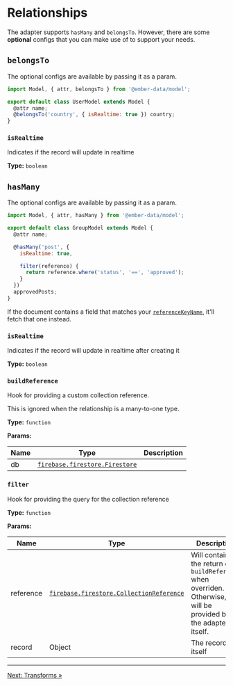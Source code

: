 # Relationships

The adapter supports `hasMany` and `belongsTo`. However, there are some **optional** configs that you can make use of to support your needs.

## `belongsTo`

The optional configs are available by passing it as a param.

```javascript
import Model, { attr, belongsTo } from '@ember-data/model';

export default class UserModel extends Model {
  @attr name;
  @belongsTo('country', { isRealtime: true }) country;
}
```

### `isRealtime`

Indicates if the record will update in realtime

**Type:** `boolean`

## `hasMany`

The optional configs are available by passing it as a param.

```javascript
import Model, { attr, hasMany } from '@ember-data/model';

export default class GroupModel extends Model {
  @attr name;

  @hasMany('post', {
    isRealtime: true,

    filter(reference) {
      return reference.where('status', '==', 'approved');
    }
  })
  approvedPosts;
}
```

If the document contains a field that matches your [`referenceKeyName`](getting-started#adapter-settings), it'll fetch that one instead.

### `isRealtime`

Indicates if the record will update in realtime after creating it

**Type:** `boolean`

### `buildReference`

Hook for providing a custom collection reference.

This is ignored when the relationship is a many-to-one type.

**Type:** `function`

**Params:**

| Name   | Type                                                                                                         | Description       |
| -------| ------------------------------------------------------------------------------------------------------------ | ----------------- |
| db     | [`firebase.firestore.Firestore`](https://firebase.google.com/docs/reference/js/firebase.firestore.Firestore) |                   |

### `filter`

Hook for providing the query for the collection reference

**Type:** `function`

**Params:**

| Name      | Type                                                                                                                             | Description                                                                                                     |
| --------- | -------------------------------------------------------------------------------------------------------------------------------- | --------------------------------------------------------------------------------------------------------------- |
| reference | [`firebase.firestore.CollectionReference`](https://firebase.google.com/docs/reference/js/firebase.firestore.CollectionReference) | Will contain the return of `buildReference` when overriden. Otherwise, it will be provided by the adapter itself. |
| record    | Object                                                                                                                           | The record itself                                                                                               |

---

[Next: Transforms »](transforms)

